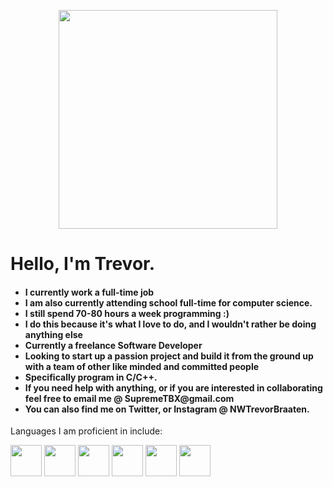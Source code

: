 <p align="Center">
  <img src="https://i.imgur.com/Ss3EJcs.png" height="350" width"350" />
</p>

<h1>Hello, I'm Trevor.</h1>
<h4>
<ul>
  <li>I currently work a full-time job</li>
  <li>I am also currently attending school full-time for computer science.</li>
  <li> I still spend 70-80 hours a week programming :)</li>
  <li> I do this because it's what I love to do, and I wouldn't rather be doing anything else</li>
  <li> Currently a freelance Software Developer</li>
  <li> Looking to start up a passion project and build it from the ground up with a team of other like minded and committed people</li>
  <li> Specifically program in C/C++.</li>
  <li> If you need help with anything, or if you are interested in collaborating feel free to email me @ SupremeTBX@gmail.com
  <li>You can also find me on Twitter, or Instagram @ NWTrevorBraaten.
    </h4>
<p> Languages I am proficient in include: </p>
<div>
  <img src="https://upload.wikimedia.org/wikipedia/commons/thumb/1/18/ISO_C%2B%2B_Logo.svg/1822px-ISO_C%2B%2B_Logo.svg.png" height="50" width="50" style="display: inline-block;"/>
  <img src="https://e7.pngegg.com/pngimages/724/306/png-clipart-c-logo-c-programming-language-icon-letter-c-blue-logo.png" height="50" width="50" style="display: inline-block;"/>
  <img src="https://upload.wikimedia.org/wikipedia/commons/thumb/c/c3/Python-logo-notext.svg/935px-Python-logo-notext.svg.png" height="50" width="50" style="display: inline-block;"/>
  <img src="https://cdn-icons-png.flaticon.com/512/732/732212.png" height="50" width="50" style="display: inline-block;"/>
  <img src="https://cdn-icons-png.flaticon.com/512/732/732190.png" height="50" width="50" style="display: inline-block;"/>
  <img src="https://cdn-icons-png.flaticon.com/512/5968/5968292.png" height="50" width="50" style="display: inline-block;"/>
</div>
